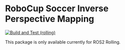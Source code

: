 # RoboCup Soccer Inverse Perspective Mapping

[![Build and Test (rolling)](https://github.com/ros-sports/soccer_ipm/actions/workflows/build_and_test_rolling.yaml/badge.svg?branch=rolling)](https://github.com/ros-sports/soccer_ipm/actions/workflows/build_and_test_rolling.yaml?query=branch:rolling)

This package is only available currently for ROS2 Rolling.